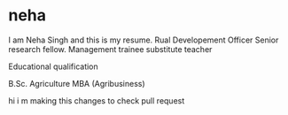 # neha



I am Neha Singh and this is my resume.
Rual Developement Officer
Senior research fellow.
Management trainee
substitute teacher

Educational qualification

B.Sc. Agriculture
MBA (Agribusiness)

hi i m making this changes to check pull request
